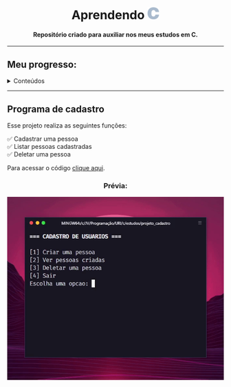 <div align="center">
  <h1>Aprendendo <img src="https://raw.githubusercontent.com/devicons/devicon/master/icons/c/c-original.svg" height=28/></h1>
  
  #### Repositório criado para auxiliar nos meus estudos em C.
</div>

<hr>

## Meu progresso:
<details>
  <summary>
    Conteúdos
  </summary>
  
  Básico
- [x] Tipos de dados
- [x] Modularização
- [x] Passagem de valores (por valor e por referência)
- [x] Alocação dinânima de memória

Tipos Abstratos de Dados (TAD):
- [x] Listas lineares
- [x] Sequencial
- [ ] Encadeada
- [ ] Simplesmente Encadeada
- [ ] Duplamente Encadeada
- [ ] Pilhas
- [ ] Filas
- [ ] Sequencial Circular

Árvores:
- [ ] Conceitos básicos
- [ ] Implementação de árvores binárias
- [ ] Percurso

- [ ] Matriz esparsa

Classificação e pesquisa de dados:
- [ ] Bubble
- [ ] Inserção
- [ ] Seleção
- [ ] Shell
- [ ] Quick

- [ ] Busca linear
- [ ] Pesquisa binária
- [ ] Árvore binária de busca

</details>

<hr>

## Programa de cadastro 
Esse projeto realiza as seguintes funções:

:white_check_mark: Cadastrar uma pessoa <br/>
:white_check_mark: Listar pessoas cadastradas<br/>
:white_check_mark: Deletar uma pessoa<br/>

Para acessar o código [clique aqui](./projeto_cadastro/main.c).
<div align="center">
  
  ### Prévia:
  
  <img src="./projeto_cadastro/gif.gif" width=600>
</div>
